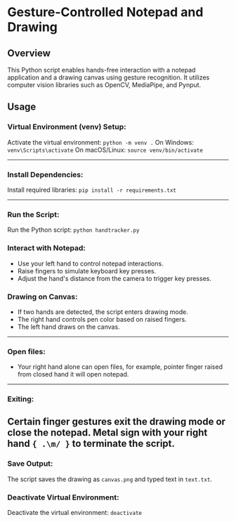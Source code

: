 # Gesture-Controlled Notepad and Drawing
## Overview
This Python script enables hands-free interaction with a notepad application and a drawing canvas using gesture recognition. It utilizes computer vision libraries such as OpenCV, MediaPipe, and Pynput.

## Usage
### Virtual Environment (venv) Setup:
Activate the virtual environment: `python -m venv .`
On Windows: `venv\Scripts\activate`
On macOS/Linux: `source venv/bin/activate`

---
### Install Dependencies:
Install required libraries: `pip install -r requirements.txt`

---
### Run the Script:
Run the Python script: `python handtracker.py`

### Interact with Notepad:
- Use your left hand to control notepad interactions.
- Raise fingers to simulate keyboard key presses.
- Adjust the hand's distance from the camera to trigger key presses.

### Drawing on Canvas:
- If two hands are detected, the script enters drawing mode.
- The right hand controls pen color based on raised fingers.
- The left hand draws on the canvas.
---

### Open files:
- Your right hand alone can open files, for example, pointer finger raised from closed hand it will open notepad.
---

### Exiting:
Certain finger gestures exit the drawing mode or close the notepad.
Metal sign with your right hand `{ .\m/ }` to terminate the script.
---

### Save Output:
The script saves the drawing as `canvas.png` and typed text in `text.txt`.

### Deactivate Virtual Environment:
Deactivate the virtual environment: `deactivate`